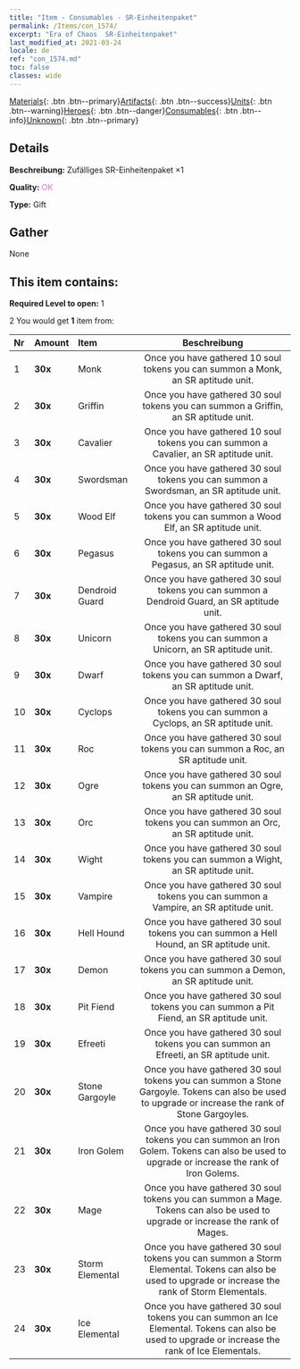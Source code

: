 ```yaml
---
title: "Item - Consumables - SR-Einheitenpaket"
permalink: /Items/con_1574/
excerpt: "Era of Chaos  SR-Einheitenpaket"
last_modified_at: 2021-03-24
locale: de
ref: "con_1574.md"
toc: false
classes: wide
---
```

 [Materials](/de/Items/){: .btn .btn--primary}[Artifacts](/de/Items/Artifacts/){: .btn .btn--success}[Units](/de/Items/Units/){: .btn .btn--warning}[Heroes](/de/Items/Heroes/){: .btn .btn--danger}[Consumables](/de/Items/Consumables/){: .btn .btn--info}[Unknown](/de/Items/Unknown/){: .btn .btn--primary}

## Details
 **Beschreibung:** Zufälliges SR-Einheitenpaket ×1

 **Quality:** <span style="color: #DA70D6">OK</span>

 **Type:** Gift

## Gather

  None

## This item contains:

 **Required Level to open:** 1

 2 You would get **1** item  from:

  | Nr | Amount |     Item    | Beschreibung |
  |:---|:-------|:------------|:-----------:|
  | 1 |  **30x** | Monk | Once you have gathered 10 soul tokens you can summon a Monk, an SR aptitude unit.  | 
  | 2 |  **30x** | Griffin | Once you have gathered 30 soul tokens you can summon a Griffin, an SR aptitude unit.  | 
  | 3 |  **30x** | Cavalier  | Once you have gathered 10 soul tokens you can summon a Cavalier, an SR aptitude unit.  | 
  | 4 |  **30x** | Swordsman | Once you have gathered 30 soul tokens you can summon a Swordsman, an SR aptitude unit.  | 
  | 5 |  **30x** | Wood Elf | Once you have gathered 30 soul tokens you can summon a Wood Elf, an SR aptitude unit.  | 
  | 6 |  **30x** | Pegasus | Once you have gathered 30 soul tokens you can summon a Pegasus, an SR aptitude unit.  | 
  | 7 |  **30x** | Dendroid Guard | Once you have gathered 30 soul tokens you can summon a Dendroid Guard, an SR aptitude unit.  | 
  | 8 |  **30x** | Unicorn | Once you have gathered 30 soul tokens you can summon a Unicorn, an SR aptitude unit.  | 
  | 9 |  **30x** | Dwarf | Once you have gathered 30 soul tokens you can summon a Dwarf, an SR aptitude unit.  | 
  | 10 |  **30x** | Cyclops | Once you have gathered 30 soul tokens you can summon a Cyclops, an SR aptitude unit.  | 
  | 11 |  **30x** | Roc | Once you have gathered 30 soul tokens you can summon a Roc, an SR aptitude unit.  | 
  | 12 |  **30x** | Ogre | Once you have gathered 30 soul tokens you can summon an Ogre, an SR aptitude unit.  | 
  | 13 |  **30x** | Orc | Once you have gathered 30 soul tokens you can summon an Orc, an SR aptitude unit.  | 
  | 14 |  **30x** | Wight | Once you have gathered 30 soul tokens you can summon a Wight, an SR aptitude unit.  | 
  | 15 |  **30x** | Vampire | Once you have gathered 30 soul tokens you can summon a Vampire, an SR aptitude unit.  | 
  | 16 |  **30x** | Hell Hound | Once you have gathered 30 soul tokens you can summon a Hell Hound, an SR aptitude unit.  | 
  | 17 |  **30x** | Demon | Once you have gathered 30 soul tokens you can summon a Demon, an SR aptitude unit.  | 
  | 18 |  **30x** | Pit Fiend | Once you have gathered 30 soul tokens you can summon a Pit Fiend, an SR aptitude unit.  | 
  | 19 |  **30x** | Efreeti | Once you have gathered 30 soul tokens you can summon an Efreeti, an SR aptitude unit.  | 
  | 20 |  **30x** | Stone Gargoyle | Once you have gathered 30 soul tokens you can summon a Stone Gargoyle. Tokens can also be used to upgrade or increase the rank of Stone Gargoyles.  | 
  | 21 |  **30x** | Iron Golem | Once you have gathered 30 soul tokens you can summon an Iron Golem. Tokens can also be used to upgrade or increase the rank of Iron Golems.  | 
  | 22 |  **30x** | Mage | Once you have gathered 30 soul tokens you can summon a Mage. Tokens can also be used to upgrade or increase the rank of Mages.  | 
  | 23 |  **30x** | Storm Elemental | Once you have gathered 30 soul tokens you can summon a Storm Elemental. Tokens can also be used to upgrade or increase the rank of Storm Elementals.  | 
  | 24 |  **30x** | Ice Elemental | Once you have gathered 30 soul tokens you can summon an Ice Elemental. Tokens can also be used to upgrade or increase the rank of Ice Elementals.  | 

